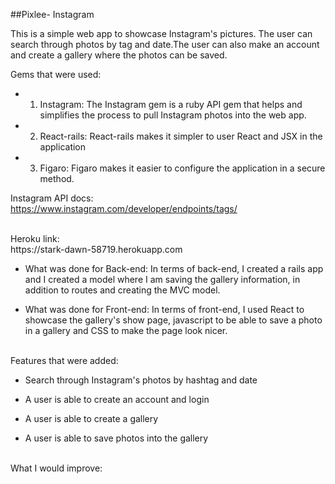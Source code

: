 ##Pixlee- Instagram

 This is a  simple web app to showcase Instagram's pictures. The user can search through photos by tag and date.The user can also make an account and create a gallery where the photos can be saved.

 Gems that were used:

* 1) Instagram: The Instagram gem is a ruby API gem that helps and simplifies the process to pull Instagram photos into the web app.


* 2) React-rails: React-rails makes it simpler to user React and JSX in the application



* 3) Figaro: Figaro makes it easier to configure the application in a secure method.


Instagram API docs: <br>
https://www.instagram.com/developer/endpoints/tags/ <br>


  <br>
  Heroku link: <br>
https://stark-dawn-58719.herokuapp.com

  <br>

  * What was done for Back-end: In terms of back-end, I created a rails app and I created a model where I am saving the gallery information, in addition to routes and creating the MVC model.

  * What was done for Front-end: In terms of front-end, I used React to showcase the gallery's show page, javascript to be able to save a photo in a gallery and CSS to make the page look nicer.

   <br>Features that were added:

  * Search through Instagram's photos by hashtag and date

  * A user is able to create an account and login

  * A user is able to create a gallery

  * A user is able to save photos into the gallery


   <br>What I would improve:
